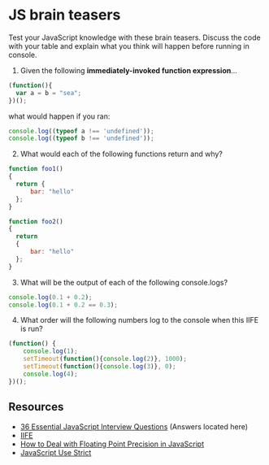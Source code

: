 # JS brain teasers

Test your JavaScript knowledge with these brain teasers. Discuss the code with your table and explain what you think will happen before running in console.

1. Given the following **immediately-invoked function expression**...
```javascript
(function(){
  var a = b = "sea";
})();
```
what would happen if you ran:

```javascript
console.log((typeof a !== 'undefined'));
console.log((typeof b !== 'undefined'));
```

2. What would each of the following functions return and why?
```javascript
function foo1()
{
  return {
      bar: "hello"
  };
}

function foo2()
{
  return
  {
      bar: "hello"
  };
}
```

3. What will be the output of each of the following console.logs?
```javascript
console.log(0.1 + 0.2);
console.log(0.1 + 0.2 == 0.3);
```

4. What order will the following numbers log to the console when this IIFE is run?
```javascript
(function() {
    console.log(1); 
    setTimeout(function(){console.log(2)}, 1000); 
    setTimeout(function(){console.log(3)}, 0); 
    console.log(4);
})();
```

## Resources
- [36 Essential JavaScript Interview Questions](https://www.toptal.com/javascript/interview-questions) (Answers located here)
- [IIFE](https://developer.mozilla.org/en-US/docs/Glossary/IIFE)
- [How to Deal with Floating Point Precision in JavaScript](https://stackoverflow.com/questions/1458633/how-to-deal-with-floating-point-number-precision-in-javascript)
- [JavaScript Use Strict](https://www.w3schools.com/js/js_strict.asp)

